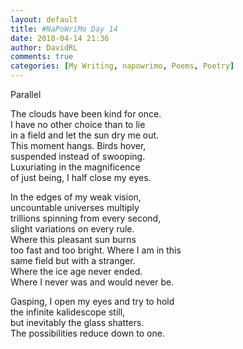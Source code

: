 ```yaml
---  
layout: default  
title: #NaPoWriMo Day 14  
date: 2018-04-14 21:36  
author: DavidRL  
comments: true  
categories: [My Writing, napowrimo, Poems, Poetry]  
---  
```

Parallel  
  
The clouds have been kind for once.  
I have no other choice than to lie  
in a field and let the sun dry me out.  
This moment hangs. Birds hover,  
suspended instead of swooping.  
Luxuriating in the magnificence  
of just being, I half close my eyes.  
  
In the edges of my weak vision,  
uncountable universes multiply  
trillions spinning from every second,  
slight variations on every rule.  
Where this pleasant sun burns  
too fast and too bright. Where I am in this  
same field but with a stranger.  
Where the ice age never ended.  
Where I never was and would never be.  
  
Gasping, I open my eyes and try to hold  
the infinite kalidescope still,  
but inevitably the glass shatters.  
The possibilities reduce down to one.  
  